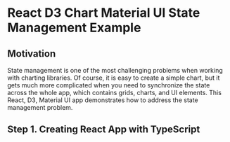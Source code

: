 # React D3 Chart Material UI State Management Example

## Motivation

State management is one of the most challenging problems when working with charting libraries. Of course, it is easy to create a simple chart, but it gets much more complicated when you need to synchronize the state across the whole app, which contains grids, charts, and UI elements. This React, D3, Material UI app demonstrates how to address the state management problem.

## Step 1. Creating React App with TypeScript


